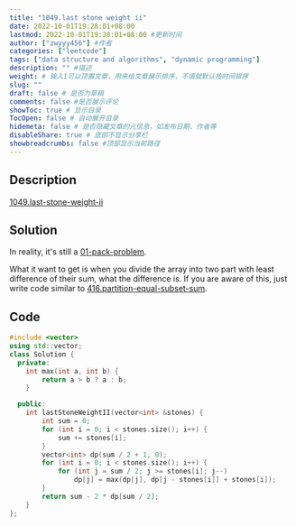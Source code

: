 ```yaml
---
title: "1049.last stone weight ii"
date: 2022-10-01T19:28:01+08:00
lastmod: 2022-10-01T19:28:01+08:00 #更新时间
author: ["zwyyy456"] #作者
categories: ["leetcode"]
tags: ["data structure and algorithms", "dynamic programming"]
description: "" #描述
weight: # 输入1可以顶置文章，用来给文章展示排序，不填就默认按时间排序
slug: ""
draft: false # 是否为草稿
comments: false #是否展示评论
showToc: true # 显示目录
TocOpen: false # 自动展开目录
hidemeta: false # 是否隐藏文章的元信息，如发布日期、作者等
disableShare: true # 底部不显示分享栏
showbreadcrumbs: false #顶部显示当前路径
---
```

## Description
[1049.last-stone-weight-ii](https://leetcode.com/problems/last-stone-weight-ii/)

## Solution
In reality, it's still a [01-pack-problem](https://zwyyy456.vercel.app/posts/tech/01-pack-problem/).

What it want to get is when you divide the array into two part with least difference of their sum, what the difference is. If you are aware of this, just write code similar to [416.partition-equal-subset-sum](https://zwyyy456.vercel.app/posts/tech/416.partition-equal-subset-sum).

## Code
```cpp
#include <vector>
using std::vector;
class Solution {
  private:
    int max(int a, int b) {
        return a > b ? a : b;
    }

  public:
    int lastStoneWeightII(vector<int> &stones) {
        int sum = 0;
        for (int i = 0; i < stones.size(); i++) {
            sum += stones[i];
        }
        vector<int> dp(sum / 2 + 1, 0);
        for (int i = 0; i < stones.size(); i++) {
            for (int j = sum / 2; j >= stones[i]; j--)
                dp[j] = max(dp[j], dp[j - stones[i]] + stones[i]);
        }
        return sum - 2 * dp[sum / 2];
    }
};
```